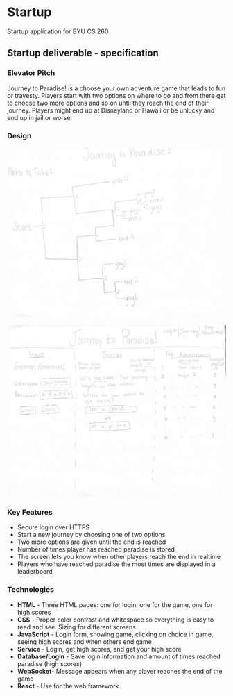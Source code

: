 # Startup
Startup application for BYU CS 260

## Startup deliverable - specification
### Elevator Pitch 
Journey to Paradise! is a choose your own adventure game that leads to fun or travesty. Players start with two options on where to go and from there get to choose two more options and so on until they reach the end of their journey. Players might end up at Disneyland or Hawaii or be unlucky and end up in jail or worse!

### Design
![Paths the player can take](260-paths.jpg)

![Display of the login, game, and high scores pages](260-display.jpg)

### Key Features
- Secure login over HTTPS
- Start a new journey by choosing one of two options
- Two more options are given until the end is reached
- Number of times player has reached paradise is stored
- The screen lets you know when other players reach the end in realtime
- Players who have reached paradise the most times are displayed in a leaderboard

### Technologies
- **HTML** - Three HTML pages: one for login, one for the game, one for high scores
- **CSS** - Proper color contrast and whitespace so everything is easy to read and see. Sizing for different screens
- **JavaScript** - Login form, showing game, clicking on choice in game, seeing high scores and when others end game
- **Service** - Login, get high scores, and get your high score
- **Database/Login** - Save login information and amount of times reached paradise (high scores)
- **WebSocket**- Message appears when any player reaches the end of the game
- **React** - Use for the web framework